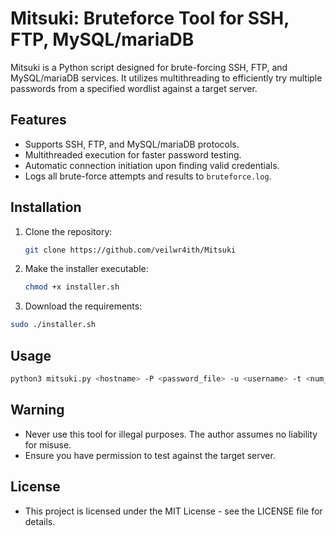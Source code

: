 # Mitsuki: Bruteforce Tool for SSH, FTP, MySQL/mariaDB

Mitsuki is a Python script designed for brute-forcing SSH, FTP, and MySQL/mariaDB services. It utilizes multithreading to efficiently try multiple passwords from a specified wordlist against a target server.

## Features

- Supports SSH, FTP, and MySQL/mariaDB protocols.
- Multithreaded execution for faster password testing.
- Automatic connection initiation upon finding valid credentials.
- Logs all brute-force attempts and results to `bruteforce.log`.

## Installation

1. Clone the repository:
   ```bash
   git clone https://github.com/veilwr4ith/Mitsuki
   ```

2. Make the installer executable:
   ```bash
   chmod +x installer.sh
   ```

3. Download the requirements:
  ```bash
  sudo ./installer.sh
  ```

## Usage

```bash
python3 mitsuki.py <hostname> -P <password_file> -u <username> -t <num_threads> -prc <protocol>
```

## Warning

- Never use this tool for illegal purposes. The author assumes no liability for misuse.
- Ensure you have permission to test against the target server.

## License

- This project is licensed under the MIT License - see the LICENSE file for details.

